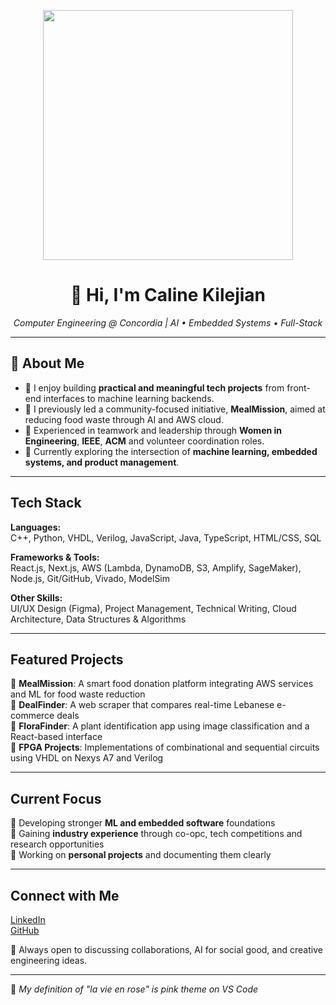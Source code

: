 <p align="center">
  <img src="https://media4.giphy.com/media/v1.Y2lkPTc5MGI3NjExZ2p2YWcydmNpM3lpaDh4NDZlejRtaHBoeDlhMGg1OGczYTViMGd2cCZlcD12MV9pbnRlcm5hbF9naWZfYnlfaWQmY3Q/LBPi9kAlVrYkf4bmPs/giphy.gif" width="400"/>
</p>

<h1 align="center">🩷 Hi, I'm Caline Kilejian </h1>
<p align="center">
  <em>Computer Engineering @ Concordia | AI • Embedded Systems • Full-Stack</em>
</p>

---

## 🩷 About Me

- 🌸 I enjoy building **practical and meaningful tech projects** from front-end interfaces to machine learning backends.
- 🌸 I previously led a community-focused initiative, **MealMission**, aimed at reducing food waste through AI and AWS cloud.
- 🌸 Experienced in teamwork and leadership through **Women in Engineering**, **IEEE**, **ACM** and volunteer coordination roles.
- 🌸 Currently exploring the intersection of **machine learning, embedded systems, and product management**.

---

## Tech Stack

**Languages:**  
C++, Python, VHDL, Verilog, JavaScript, Java, TypeScript, HTML/CSS, SQL  

**Frameworks & Tools:**  
React.js, Next.js, AWS (Lambda, DynamoDB, S3, Amplify, SageMaker), Node.js, Git/GitHub, Vivado, ModelSim  

**Other Skills:**  
UI/UX Design (Figma), Project Management, Technical Writing, Cloud Architecture, Data Structures & Algorithms  

---

## Featured Projects

🩷 **MealMission**: A smart food donation platform integrating AWS services and ML for food waste reduction  
🩷 **DealFinder**: A web scraper that compares real-time Lebanese e-commerce deals  
🩷 **FloraFinder**: A plant identification app using image classification and a React-based interface  
🩷 **FPGA Projects**: Implementations of combinational and sequential circuits using VHDL on Nexys A7 and Verilog 

---

## Current Focus

🩷 Developing stronger **ML and embedded software** foundations  
🩷 Gaining **industry experience** through co-opc, tech competitions and research opportunities  
🩷 Working on **personal projects** and documenting them clearly  

---

## Connect with Me

[LinkedIn](https://www.linkedin.com/in/caline-kilejian-974b40327/)  
[GitHub](https://github.com/Crk24-ctrl)  

🩷 Always open to discussing collaborations, AI for social good, and creative engineering ideas.

---

🩷 _My definition of "la vie en rose" is pink theme on VS Code_  
